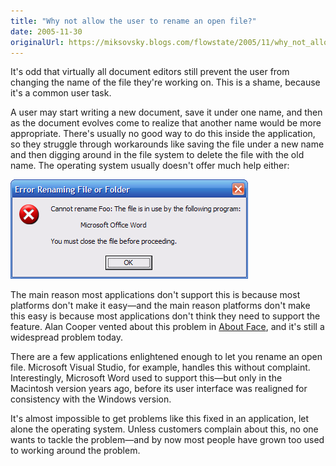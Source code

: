 ```yaml
---
title: "Why not allow the user to rename an open file?"
date: 2005-11-30
originalUrl: https://miksovsky.blogs.com/flowstate/2005/11/why_not_allow_t.html
---
```


<p>
  It's odd that virtually all document editors still prevent the user from
  changing the name of the file they're working on. This is a shame, because
  it's a common user task.
</p>
<p>
  A user may start writing a new document, save it under one name, and then as
  the document evolves come to realize that another name would be more
  appropriate. There's usually no good way to do this inside the application, so
  they struggle through workarounds like saving the file under a new name and
  then digging around in the file system to delete the file with the old name.
  The operating system usually doesn't offer much help either:
</p>
<p>
  <img src="/images/flowstate/error_renaming_file_1.png" />
</p>
<p>
  The main reason most applications don't support this is because most platforms
  don't make it easy—and the main reason platforms don't make this easy is
  because most applications don't think they need to support the feature. Alan
  Cooper vented about this problem in
  <a href="http://www.cooper.com/content/insights/cooper_books.asp"
    >About Face</a
  >, and it's still a widespread problem today.
</p>
<p>
  There are a few applications enlightened enough to let you rename an open
  file. Microsoft Visual Studio, for example, handles this without complaint.
  Interestingly, Microsoft Word used to support this—but only in the Macintosh
  version years ago, before its user interface was realigned for consistency
  with the Windows version.
</p>
<p>
  It's almost impossible to get problems like this fixed in an application, let
  alone the operating system. Unless customers complain about this, no one wants
  to tackle the problem—and by now most people have grown too used to working
  around the problem.
</p>
